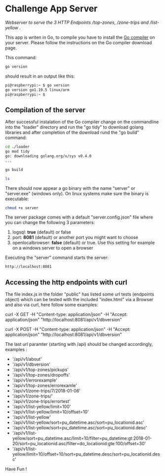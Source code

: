 # Challenge App Server 

_Webserver to serve the 3 HTTP Endpoints /top-zones, /zone-trips and /list-yellow ._

This app is writen in Go, to compile you have to install the [Go compiler](https://go.dev/dl/) on your server.
Please follow the instructions on the Go compiler download page.

This command:
```bash
go version
```
should result in an output like this:

```bash
pi@raspberrypi:~ $ go version
go version go1.19.5 linux/arm
pi@raspberrypi:~ $
```

## Compilation of the server

After successful instalation of the Go compiler change on the commandline into the "loader" directory and run the "go tidy" to download 
golang libraries and after completion of the download rund the "go build" command:

```bash
cd ./loader
go mod tidy
go: downloading golang.org/x/sys v0.4.0
...
```` 

```bash
go build
```

```bash
ls
```

There should now appear a go binary with the name "server" or "server.exe" (windows only). 
On linux systems make sure the binary is executable:

```bash
chmod +x server
```
The server package comes with a default "server.config.json" file where you can change the following 3 parameters:

1. logsql:              **true** (default) or false
2. port:                **8081** (default) or another port you might want to choose
3. openlocalbrowser:    **false** (default) or true. Use this setting for example on a windows server to open a browser

Executing the "server" command starts the server:

```bash
http://localhost:8081       
```` 

## Accessing the http endpoints with curl 

The file index.js in the folder "public" has listed some url tests (endpoints object) which can be tested with the included "index.html" via a Browser and also via curl, here follow some examples:

curl -X GET -H "Content-type: application/json" -H "Accept:  application/json" "http://localhost:8081/api/v1/dbversion"

curl -X POST -H "Content-type: application/json" -H "Accept:  application/json" "http://localhost:8081/api/v1/dbversion"

The last url paramter (starting with /api) should be changed accordingly, examples :

- '/api/v1/about' 
- '/api/v1/dbversion' 
- '/api/v1/top-zones/pickups' 
- '/api/v1/top-zones/dropoffs' 
- '/api/v1/errorexample' 
- '/api/v1/top-zones/errorexamle' 
- '/api/v1/zone-trips/7/2018-01-06' 
- '/api/v1/zone-trips/' 
- '/api/v1/zone-trips/errortest' 
- '/api/v1/list-yellow/limit=100' 
- '/api/v1/list-yellow/limit=10/offset=10' 
- '/api/v1/list-yellow' 
- '/api/v1/list-yellow/sort=pu_datetime.asc/sort=pu_locationid.asc' 
- '/api/v1/list-yellow/sort=pu_datetime.asc/sort=pu_locationid.desc' 
- '/api/v1/list-yellow/sort=pu_datetime.asc/limit=10/filter=pu_datetime:gt:2018-01-20/sort=pu_locationid.asc/filter=do_locationid:gte:100/offset=30' 
- '/api/v1/list-yellow/limit=10/offset=10/sort=pu_datetime.desc/sort=pu_locationid.desc' 

Have Fun !
